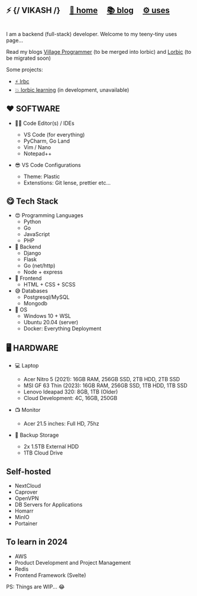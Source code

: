 ## ⚡ {/ VIKASH /}  &nbsp; &nbsp; [🏡 home](https://vkash.lorbic.com)  &nbsp; &nbsp; [📚 blog](https://www.lorbic.com) &nbsp; &nbsp; [⚙ uses](/uses)  

<br>
I am a backend (full-stack) developer.
Welcome to my teeny-tiny uses page...   

Read my blogs [Village Programmer](https://villageprogrammer.blogspot.com) (to be merged into lorbic) and [Lorbic](https://www.lorbic.com) (to be migrated soon) 

Some projects:  
  -  [⚡ lrbc](https://r.lorbic.com/)
  -  [💥 lorbic learning](https://learn.lorbic.com/) (in development, unavailable)
  

## ❤ SOFTWARE  
- 👨‍💻 Code Editor(s) / IDEs
  - VS Code (for everything)
  - PyCharm, Go Land
  - Vim / Nano
  - Notepad++

- 😎 VS Code Configurations
  - Theme: Plastic
  - Extenstions: Git lense, prettier etc... 

## 😋 Tech Stack  
- 😍 Programming Languages
  - Python
  - Go
  - JavaScript
  - PHP
- 🤗 Backend
  - Django
  - Flask
  - Go (net/http)
  - Node + express
- 🤩 Frontend
  - HTML + CSS + SCSS
- 😅 Databases
  - Postgresql/MySQL
  - Mongodb
- 🤣 OS
  - Windows 10 + WSL
  - Ubuntu 20.04 (server)
  - Docker: Everything Deployment

## 🖥 HARDWARE  
- 💻 Laptop 
  - Acer Nitro 5 (2021): 16GB RAM, 256GB SSD, 2TB HDD, 2TB SSD
  - MSI GF 63 Thin (2023): 16GB RAM, 256GB SSD, 1TB HDD, 1TB SSD
  - Lenovo Ideapad 320: 8GB, 1TB (Older)
  - Cloud Development: 4C, 16GB, 250GB

- 📺 Monitor
  - Acer 21.5 inches: Full HD, 75hz

- 💾 Backup Storage
  - 2x 1.5TB External HDD
  - 1TB Cloud Drive

## Self-hosted
- NextCloud
- Caprover
- OpenVPN
- DB Servers for Applications
- Homarr
- MinIO
- Portainer


## To learn in 2024
- AWS 
- Product Development and Project Management 
- Redis
- Frontend Framework (Svelte)


PS: Things are WIP... 😂

